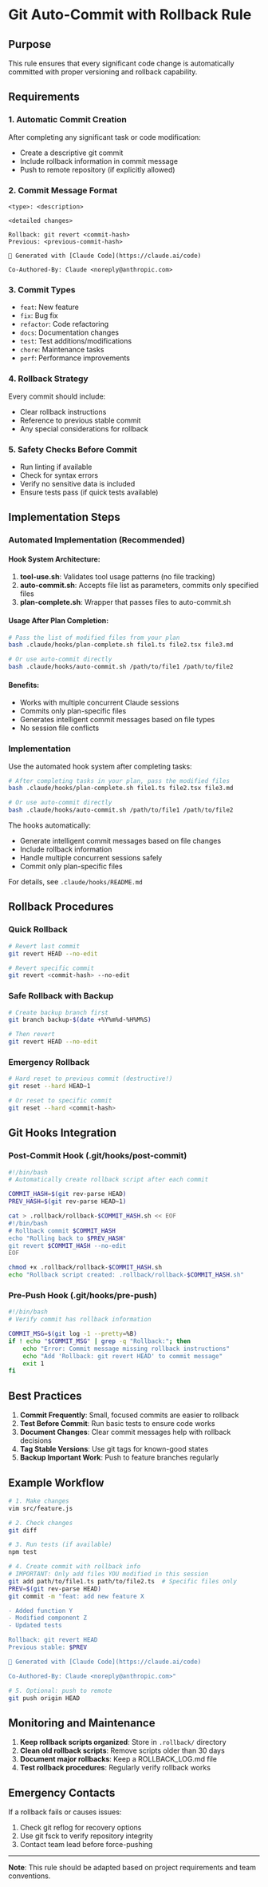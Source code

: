 # Git Auto-Commit with Rollback Rule

## Purpose
This rule ensures that every significant code change is automatically committed with proper versioning and rollback capability.

## Requirements

### 1. Automatic Commit Creation
After completing any significant task or code modification:
- Create a descriptive git commit
- Include rollback information in commit message
- Push to remote repository (if explicitly allowed)

### 2. Commit Message Format
```
<type>: <description>

<detailed changes>

Rollback: git revert <commit-hash>
Previous: <previous-commit-hash>

🤖 Generated with [Claude Code](https://claude.ai/code)

Co-Authored-By: Claude <noreply@anthropic.com>
```

### 3. Commit Types
- `feat`: New feature
- `fix`: Bug fix
- `refactor`: Code refactoring
- `docs`: Documentation changes
- `test`: Test additions/modifications
- `chore`: Maintenance tasks
- `perf`: Performance improvements

### 4. Rollback Strategy
Every commit should include:
- Clear rollback instructions
- Reference to previous stable commit
- Any special considerations for rollback

### 5. Safety Checks Before Commit
- Run linting if available
- Check for syntax errors
- Verify no sensitive data is included
- Ensure tests pass (if quick tests available)

## Implementation Steps

### Automated Implementation (Recommended)

#### Hook System Architecture:
1. **tool-use.sh**: Validates tool usage patterns (no file tracking)
2. **auto-commit.sh**: Accepts file list as parameters, commits only specified files
3. **plan-complete.sh**: Wrapper that passes files to auto-commit.sh

#### Usage After Plan Completion:
```bash
# Pass the list of modified files from your plan
bash .claude/hooks/plan-complete.sh file1.ts file2.tsx file3.md

# Or use auto-commit directly
bash .claude/hooks/auto-commit.sh /path/to/file1 /path/to/file2
```

#### Benefits:
- Works with multiple concurrent Claude sessions
- Commits only plan-specific files
- Generates intelligent commit messages based on file types
- No session file conflicts

### Implementation

Use the automated hook system after completing tasks:

```bash
# After completing tasks in your plan, pass the modified files
bash .claude/hooks/plan-complete.sh file1.ts file2.tsx file3.md

# Or use auto-commit directly
bash .claude/hooks/auto-commit.sh /path/to/file1 /path/to/file2
```

The hooks automatically:
- Generate intelligent commit messages based on file changes
- Include rollback information
- Handle multiple concurrent sessions safely
- Commit only plan-specific files

For details, see `.claude/hooks/README.md`

## Rollback Procedures

### Quick Rollback
```bash
# Revert last commit
git revert HEAD --no-edit

# Revert specific commit
git revert <commit-hash> --no-edit
```

### Safe Rollback with Backup
```bash
# Create backup branch first
git branch backup-$(date +%Y%m%d-%H%M%S)

# Then revert
git revert HEAD --no-edit
```

### Emergency Rollback
```bash
# Hard reset to previous commit (destructive!)
git reset --hard HEAD~1

# Or reset to specific commit
git reset --hard <commit-hash>
```

## Git Hooks Integration

### Post-Commit Hook (.git/hooks/post-commit)
```bash
#!/bin/bash
# Automatically create rollback script after each commit

COMMIT_HASH=$(git rev-parse HEAD)
PREV_HASH=$(git rev-parse HEAD~1)

cat > .rollback/rollback-$COMMIT_HASH.sh << EOF
#!/bin/bash
# Rollback commit $COMMIT_HASH
echo "Rolling back to $PREV_HASH"
git revert $COMMIT_HASH --no-edit
EOF

chmod +x .rollback/rollback-$COMMIT_HASH.sh
echo "Rollback script created: .rollback/rollback-$COMMIT_HASH.sh"
```

### Pre-Push Hook (.git/hooks/pre-push)
```bash
#!/bin/bash
# Verify commit has rollback information

COMMIT_MSG=$(git log -1 --pretty=%B)
if ! echo "$COMMIT_MSG" | grep -q "Rollback:"; then
    echo "Error: Commit message missing rollback instructions"
    echo "Add 'Rollback: git revert HEAD' to commit message"
    exit 1
fi
```

## Best Practices

1. **Commit Frequently**: Small, focused commits are easier to rollback
2. **Test Before Commit**: Run basic tests to ensure code works
3. **Document Changes**: Clear commit messages help with rollback decisions
4. **Tag Stable Versions**: Use git tags for known-good states
5. **Backup Important Work**: Push to feature branches regularly

## Example Workflow

```bash
# 1. Make changes
vim src/feature.js

# 2. Check changes
git diff

# 3. Run tests (if available)
npm test

# 4. Create commit with rollback info
# IMPORTANT: Only add files YOU modified in this session
git add path/to/file1.ts path/to/file2.ts  # Specific files only
PREV=$(git rev-parse HEAD)
git commit -m "feat: add new feature X

- Added function Y
- Modified component Z
- Updated tests

Rollback: git revert HEAD
Previous stable: $PREV

🤖 Generated with [Claude Code](https://claude.ai/code)

Co-Authored-By: Claude <noreply@anthropic.com>"

# 5. Optional: push to remote
git push origin HEAD
```

## Monitoring and Maintenance

1. **Keep rollback scripts organized**: Store in `.rollback/` directory
2. **Clean old rollback scripts**: Remove scripts older than 30 days
3. **Document major rollbacks**: Keep a ROLLBACK_LOG.md file
4. **Test rollback procedures**: Regularly verify rollback works

## Emergency Contacts
If a rollback fails or causes issues:
1. Check git reflog for recovery options
2. Use git fsck to verify repository integrity
3. Contact team lead before force-pushing

---

**Note**: This rule should be adapted based on project requirements and team conventions.